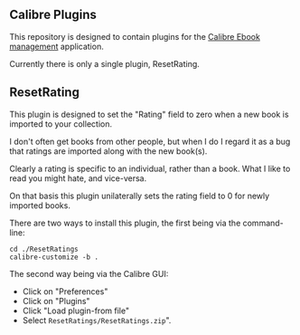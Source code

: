 Calibre Plugins
---------------

This repository is designed to contain plugins for the [Calibre Ebook management](http://calibre-ebook.com/) application.

Currently there is only a single plugin, ResetRating.


ResetRating
-----------

This plugin is designed to set the "Rating" field to zero when a new book is imported to your collection.

I don't often get books from other people, but when I do I regard it as a bug that ratings are imported along with the new book(s).

Clearly a rating is specific to an individual, rather than a book.  What I like to read you might hate, and vice-versa.

On that basis this plugin unilaterally sets the rating field to 0 for newly imported books.

There are two ways to install this plugin, the first being via the command-line:

    cd ./ResetRatings
    calibre-customize -b .

The second way being via the Calibre GUI:

* Click on "Preferences"
* Click on "Plugins"
* Click "Load plugin-from file"
* Select `ResetRatings/ResetRatings.zip`".

